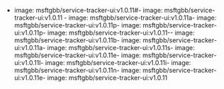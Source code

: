 - image: msftgbb/service-tracker-ui:v1.0.11#- image: msftgbb/service-tracker-ui:v1.0.11 - image: msftgbb/service-tracker-ui:v1.0.11a- image: msftgbb/service-tracker-ui:v1.0.11p- image: msftgbb/service-tracker-ui:v1.0.11p- image: msftgbb/service-tracker-ui:v1.0.11-- image: msftgbb/service-tracker-ui:v1.0.11b- image: msftgbb/service-tracker-ui:v1.0.11a- image: msftgbb/service-tracker-ui:v1.0.11s- image: msftgbb/service-tracker-ui:v1.0.11e- image: msftgbb/service-tracker-ui:v1.0.11l- image: msftgbb/service-tracker-ui:v1.0.11i- image: msftgbb/service-tracker-ui:v1.0.11n- image: msftgbb/service-tracker-ui:v1.0.11e- image: msftgbb/service-tracker-ui:v1.0.11